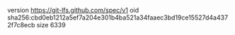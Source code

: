 version https://git-lfs.github.com/spec/v1
oid sha256:cbd0eb1212a5ef7a204e301b4ba521a34faaec3bd19ce15527d4a4372f7c8ecb
size 6339
